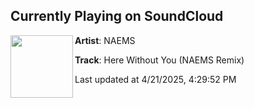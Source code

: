 ## Currently Playing on SoundCloud

[<img align="left" width="100" src="https://i1.sndcdn.com/artworks-NqxDWfy6TyjabysK-3IjI6g-t500x500.jpg">](https://soundcloud.com/naemsofficial/33f83cde-b97a-4fa1-95be-dd337e877c4b)

**Artist**: NAEMS 

**Track**: Here Without You (NAEMS Remix)

Last updated at 4/21/2025, 4:29:52 PM
